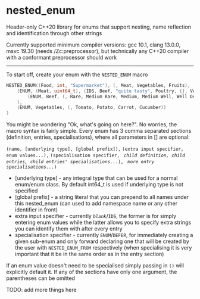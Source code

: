 # nested_enum

Header-only C++20 library for enums that support nesting, name reflection and identification through other strings 

Currently supported minimum compiler versions: gcc 10.1, clang 13.0.0, msvc 19.30 (needs /Zc:preprocessor), but technically any C++20 compiler with a conformant preprocessor should work

---
To start off, create your enum with the `NESTED_ENUM` macro
```c++
NESTED_ENUM((Food, int, "Supermarket"), (, Meat, Vegetables, Fruits),
	(ENUM, (Meat, uint64_t), (IDS, Beef, "quite tasty", Poultry, {}, Venison, "not as tasty"),
		(ENUM, Beef, (, Rare, Medium Rare, Medium, Medium Well, Well Done))
	),
	(ENUM, Vegetables, (, Tomato, Potato, Carrot, Cucumber))
)
```
You might be wondering "Ok, what's going on here?". No worries, the macro syntax is fairly simple. Every enum has 3 comma separated sections (definition, entries, specialisations), where all parameters in [] are optional: 

`(name, [underlying type], [global prefix]),` `(extra input specifier, enum values...),` `(specialisation specifier, ` *`child definition, child entries, child entries' specialisations...`*`), ` *`more entry specialisations...`*`)`

 - [underlying type] - any integral type that can be used for a normal enum/enum class. By default int64_t is used if underlying type is not specified 
 - [global prefix] - a string literal that you can prepend to all names under this nested_enum (can used to add namespace name or any other identifier in front)
 - extra input specifier - currently *`blank`*/`IDS`, the former is for simply entering enum values while the latter allows you to specify extra strings you can identify them with after every entry
 - specialisation specifier - currently `ENUM`/`DEFER`, for immediately creating a given sub-enum and only forward declaring one that will be created by the user with `NESTED_ENUM_FROM` respectively (when specialising it is very important that it be in the same order as in the entry section)

If an enum value doesn't need to be specialised simply passing in `()` will explicitly default it. If any of the sections have only one argument, the parentheses can be omitted

TODO: add more things here
